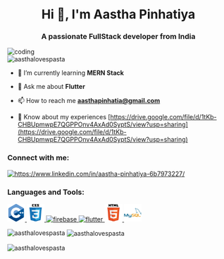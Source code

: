 <h1 align="center">Hi 👋, I'm Aastha Pinhatiya</h1>
<h3 align="center">A passionate FullStack developer from India</h3>
<img align"right" alt="coding" width="400" src="https://mir-s3-cdn-cf.behance.net/project_modules/disp/601014116770475.6068beff4640a.gif"
<p align="left"> <img src="https://komarev.com/ghpvc/?username=aasthalovespasta&label=Profile%20views&color=0e75b6&style=flat" alt="aasthalovespasta" /> </p>

- 🌱 I’m currently learning **MERN Stack**

- 💬 Ask me about **Flutter**

- 📫 How to reach me **aasthapinhatia@gmail.com**

- 📄 Know about my experiences [https://drive.google.com/file/d/1tKb-CHBUpmwpE7QGPPOnv4AxAd0SyptS/view?usp=sharing](https://drive.google.com/file/d/1tKb-CHBUpmwpE7QGPPOnv4AxAd0SyptS/view?usp=sharing)

<h3 align="left">Connect with me:</h3>
<p align="left">
<a href="https://linkedin.com/in/https://www.linkedin.com/in/aastha-pinhatiya-6b7973227/" target="blank"><img align="center" src="https://raw.githubusercontent.com/rahuldkjain/github-profile-readme-generator/master/src/images/icons/Social/linked-in-alt.svg" alt="https://www.linkedin.com/in/aastha-pinhatiya-6b7973227/" height="30" width="40" /></a>
</p>

<h3 align="left">Languages and Tools:</h3>
<p align="left"> <a href="https://www.w3schools.com/cpp/" target="_blank" rel="noreferrer"> <img src="https://raw.githubusercontent.com/devicons/devicon/master/icons/cplusplus/cplusplus-original.svg" alt="cplusplus" width="40" height="40"/> </a> <a href="https://www.w3schools.com/css/" target="_blank" rel="noreferrer"> <img src="https://raw.githubusercontent.com/devicons/devicon/master/icons/css3/css3-original-wordmark.svg" alt="css3" width="40" height="40"/> </a> <a href="https://firebase.google.com/" target="_blank" rel="noreferrer"> <img src="https://www.vectorlogo.zone/logos/firebase/firebase-icon.svg" alt="firebase" width="40" height="40"/> </a> <a href="https://flutter.dev" target="_blank" rel="noreferrer"> <img src="https://www.vectorlogo.zone/logos/flutterio/flutterio-icon.svg" alt="flutter" width="40" height="40"/> </a> <a href="https://www.w3.org/html/" target="_blank" rel="noreferrer"> <img src="https://raw.githubusercontent.com/devicons/devicon/master/icons/html5/html5-original-wordmark.svg" alt="html5" width="40" height="40"/> </a> <a href="https://www.mysql.com/" target="_blank" rel="noreferrer"> <img src="https://raw.githubusercontent.com/devicons/devicon/master/icons/mysql/mysql-original-wordmark.svg" alt="mysql" width="40" height="40"/> </a> </p>

<p><img align="left" src="https://github-readme-stats.vercel.app/api/top-langs?username=aasthalovespasta&show_icons=true&locale=en&layout=compact" alt="aasthalovespasta" /></p>

<p>&nbsp;<img align="center" src="https://github-readme-stats.vercel.app/api?username=aasthalovespasta&show_icons=true&locale=en" alt="aasthalovespasta" /></p>

<p><img align="center" src="https://github-readme-streak-stats.herokuapp.com/?user=aasthalovespasta&" alt="aasthalovespasta" /></p>
